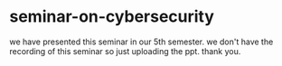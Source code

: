 # seminar-on-cybersecurity
we have presented this seminar in our 5th semester.
we don't have the recording of this seminar so just uploading the ppt.
thank you.
